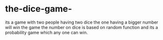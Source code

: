 # the-dice-game-
its a game with two people having two dice the one having a bigger number will win the game
the number on dice is based on random function and its a probability game which any one can win.

